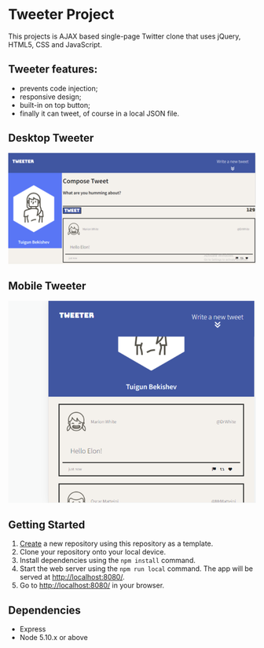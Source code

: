# Tweeter Project

This projects is AJAX based single-page Twitter clone that uses jQuery, HTML5, CSS and JavaScript. 

## Tweeter features:
- prevents code injection;
- responsive design;
- built-in on top button;
- finally it can tweet, of course in a local JSON file.

## Desktop Tweeter
![Desktop Tweeter](./docs/tweeter1.png)

## Mobile Tweeter
![Mobile Tweeter](./docs/tweeter2.png)

## Getting Started

1. [Create](https://docs.github.com/en/repositories/creating-and-managing-repositories/creating-a-repository-from-a-template) a new repository using this repository as a template.
2. Clone your repository onto your local device.
3. Install dependencies using the `npm install` command.
3. Start the web server using the `npm run local` command. The app will be served at <http://localhost:8080/>.
4. Go to <http://localhost:8080/> in your browser.

## Dependencies

- Express
- Node 5.10.x or above
